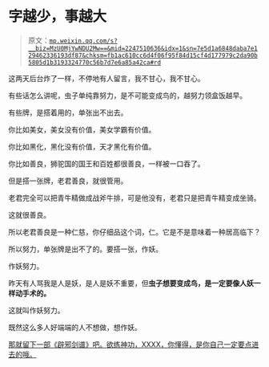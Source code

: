 # 字越少，事越大

> 原文：[`mp.weixin.qq.com/s?__biz=MzU0MjYwNDU2Mw==&mid=2247510636&idx=1&sn=7e5d1a6848daba7e129462336193df87&chksm=fb1ac610cc6d4f06f95f84d15cf4d177979c2da90b5805d1b3193324770c56b7d7e6a85a42ca#rd`](http://mp.weixin.qq.com/s?__biz=MzU0MjYwNDU2Mw==&mid=2247510636&idx=1&sn=7e5d1a6848daba7e129462336193df87&chksm=fb1ac610cc6d4f06f95f84d15cf4d177979c2da90b5805d1b3193324770c56b7d7e6a85a42ca#rd)

这两天后台炸了一样，不停地有人留言，我不甘心，我不甘心。

有些话怎么讲呢，虫子单纯靠努力，是不可能变成鸟的，越努力领盒饭越早。

有些牌，是搭着用的，单张出不出去。

你比如美女，美女没有价值，美女学霸有价值。

你比如黑化，黑化没有价值，天才黑化有价值。

你比如善良，狮驼国的国王和百姓都很善良，一样被一口吞了。

但是搭一张牌，老君善良，就很管用。

老君完全可以把青牛精做成战斧牛排，可是他没有，老君只是把青牛精变成坐骑。

这就很善良。

所以老君善良是一种仁慈，你仔细品这个词，仁。它是不是意味着一种居高临下？

所以努力，单张牌是出不了的。要搭一张，作妖。

作妖努力。

昨天有人骂我是人是妖，是人是妖不重要，但**虫子想要变成鸟，是一定要像人妖一样动手术的。**

这就叫作妖努力。

既然这么多人好端端的人不想做，想作妖。

[那就留下一部《辟邪剑谱》吧。欲练神功，XXXX，你懂得，是你自己一定要点进去的哦。](http://mp.weixin.qq.com/s?__biz=MzkwMzQ1MzczOQ==&mid=2247483763&idx=1&sn=8a0e59de7989dd8f2684320ddd190c57&chksm=c0974c37f7e0c5214ec9002b5e54af9b6019e14a0417a2e0e194d459073230b9aac4b1308691&scene=21#wechat_redirect)